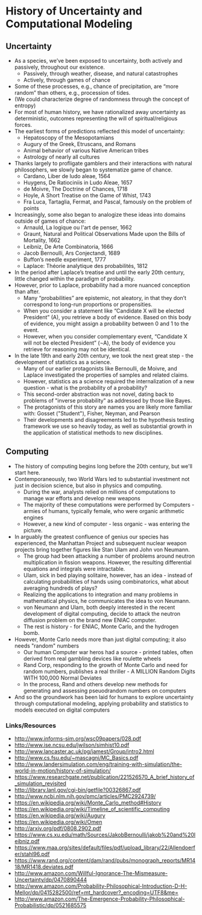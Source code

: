 # History of Uncertainty and Computational Modeling

## Uncertainty
  * As a species, we’ve been exposed to uncertainty, both actively and passively, throughout our existence.
    * Passively, through weather, disease, and natural catastrophes
    * Actively, through games of chance
  * Some of these processes, e.g., chance of precipitation, are “more random” than others, e.g., procession of tides.
  * (We could characterize degree of randomness through the concept of entropy)
  * For most of human history, we have rationalized away uncertainty as deterministic, outcomes representing the will of spiritual/religious forces.
  * The earliest forms of predictions reflected this model of uncertainty:
    * Hepatoscopy of the Mesopotamians
    * Augury of the Greek, Etruscans, and Romans
    * Animal behavior of various Native American tribes
    * Astrology of nearly all cultures
  * Thanks largely to profligate gamblers and their interactions with natural philosophers, we slowly began to systematize game of chance.
    * Cardano, Liber de ludo aleae, 1564
    * Huygens,  De Ratiociniis in Ludo Aleae, 1657
    * de Moivre, The Doctrine of Chances, 1718
    * Hoyle, A Short Treatise on the Game of Whist, 1743
    * Fra Luca, Tartaglia, Fermat, and Pascal, famously on the problem of points
  * Increasingly, some also began to analogize these ideas into domains outside of games of chance:
    * Arnauld, La logique ou l'art de penser, 1662
    * Graunt, Natural and Political Observations Made upon the Bills of Mortality, 1662
    * Leibniz, De Arte Combinatoria, 1666
    * Jacob Bernoulli, Ars Conjectandi, 1689
    * Buffon’s needle experiment, 1777
    * Laplace: Théorie analytique des probabilités, 1812
  * In the period after Laplace’s treatise and until the early 20th century, little changed within the paradigm of probability.
  * However, prior to Laplace, probability had a more nuanced conception than after.
    * Many “probabilities” are epistemic, not aleatory, in that they don’t correspond to long-run proportions or propensities.
    * When you consider a statement like “Candidate X will be elected President” (A), you retrieve a body of evidence.  Based on this body of evidence, you might assign a probability between 0 and 1 to the event.
    * However, when you consider complementary event, “Candidate X will not be elected President” (¬A), the body of evidence you retrieve for reasoning may not be identical.  
  * In the late 19th and early 20th century, we took the next great step -  the development of statistics as a science.
    * Many of our earlier protagonists like Bernoulli, de Moivre, and Laplace investigated the properties of samples and related claims.
	* However, statistics as a science required the internalization of a new question - what is the probability of a probability?
	* This second-order abstraction was not novel, dating back to problems of "inverse probability" as addressed by those like Bayes.
	* The protagonists of this story are names you are likely more familiar with: Gosset ("Student"), Fisher, Neyman, and Pearson
	* Their developments and disagreements led to the hypothesis testing framework we use so heavily today, as well as substantial growth in the application of statistical methods to new disciplines.

## Computing
  * The history of computing begins long before the 20th century, but we'll start here.
  * Contemporaneously, two World Wars led to substantial investment not just in decision science, but also in physics and computing.
    * During the war, analysts relied on millions of computations to manage war efforts and develop new weapons
	* The majority of these computations were performed by Computers - armies of humans, typically female, who were organic arithmetic engines
	* However, a new kind of computer - less organic - was entering the picture.
  * In arguably the greatest confluence of genius our species has experienced, the Manhattan Project and subsequent nuclear weapon projects bring together figures like Stan Ulam and John von Neumann.
    * The group had been attacking a number of problems around neutron multiplication in fission weapons.  However, the resulting differential equations and integrals were intractable.
	* Ulam, sick in bed playing solitaire, however, has an idea - instead of calculating probabilities of hands using combinatorics, what about averaging hundreds of plays?
	* Realizing the applications to integration and many problems in mathematical physics, he communicates the idea to von Neumann.
	* von Neumann and Ulam, both deeply interested in the recent development of digital computing, decide to attack the neutron diffusion problem on the brand new ENIAC computer.
	* The rest is history - for ENIAC, Monte Carlo, and the hydrogen bomb.
  * However, Monte Carlo needs more than just digital computing; it also needs "random" numbers
    * Our human Computer war heros had a source - printed tables, often derived from real gambling devices like roulette wheels
	* Rand Corp, responding to the growth of Monte Carlo and need for random numbers, publishes a real thriller - A MILLION Random Digits WITH 100,000 Normal Deviates
	* In the process, Rand and others develop new methods for generating and assessing pseuodrandom numbers on computers
  * And so the groundwork has been laid for humans to explore uncertainty through computational modeling, applying probability and statistics to models executed on digital computers


### Links/Resources
  * http://www.informs-sim.org/wsc09papers/028.pdf
  * http://www.ise.ncsu.edu/jwilson/simhist10.pdf
  * http://www.lancaster.ac.uk/pg/jamest/Group/intro2.html
  * http://www.cs.fsu.edu/~mascagni/MC_Basics.pdf
  * http://www.landersimulation.com/eng/training-with-simulation/the-world-in-motion/history-of-simulation/
  * https://www.researchgate.net/publication/221526570_A_brief_history_of_simulation_revisited
  * http://library.lanl.gov/cgi-bin/getfile?00326867.pdf
  * http://www.ncbi.nlm.nih.gov/pmc/articles/PMC2924739/
  * https://en.wikipedia.org/wiki/Monte_Carlo_method#History
  * https://en.wikipedia.org/wiki/Timeline_of_scientific_computing
  * https://en.wikipedia.org/wiki/Augury
  * https://en.wikipedia.org/wiki/Omen
  * http://arxiv.org/pdf/0808.2902.pdf
  * https://www.cs.xu.edu/math/Sources/JakobBernoulli/jakob%20and%20leibniz.pdf
  * https://www.maa.org/sites/default/files/pdf/upload_library/22/Allendoerfer/stahl96.pdf
  * https://www.rand.org/content/dam/rand/pubs/monograph_reports/MR1418/MR1418.deviates.pdf
  * http://www.amazon.com/Willful-Ignorance-The-Mismeasure-Uncertainty/dp/0470890444
  * http://www.amazon.com/Probability-Philosophical-Introduction-D-H-Mellor/dp/0415282500/ref=mt_hardcover?_encoding=UTF8&me=
  * http://www.amazon.com/The-Emergence-Probability-Philosophical-Probabilistic/dp/0521685575
  
